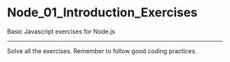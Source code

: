 # Node_01_Introduction_Exercises

Basic Javascript exercises for Node.js

---

Solve all the exercises. Remember to follow good coding practices.
